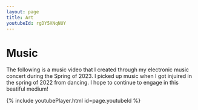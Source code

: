 ```yaml
---
layout: page
title: Art
youtubeId: rgDY5XNqNUY
---
```


# Music 

The following is a music video that I created through my electronic music concert during the Spring of 2023. I picked up music when I got injuired in the spring of 2022 from dancing. I hope to continue to engage in this beatiful medium! 

{% include youtubePlayer.html id=page.youtubeId %}